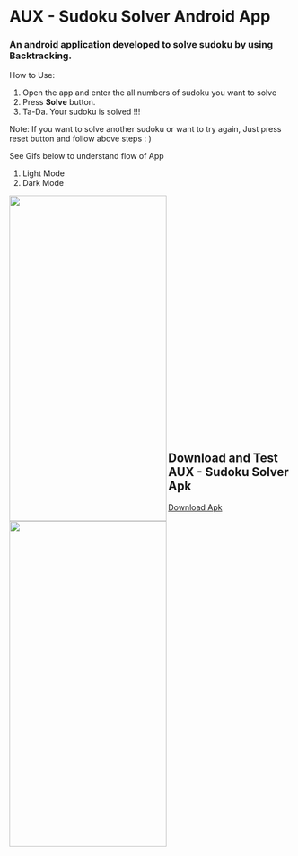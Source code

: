 # AUX - Sudoku Solver Android App
### An android application developed to solve sudoku by using Backtracking.

How to Use:
1. Open the app and enter the all numbers of sudoku you want to solve
2. Press **Solve** button.
3. Ta-Da. Your sudoku is solved !!!

Note: If you want to solve another sudoku or want to try again, Just press reset button and follow above steps : )

See Gifs below to understand flow of App 
1. Light Mode
2. Dark Mode

<img align="left" src="https://github.com/animsh/auxSudokuSolver/blob/master/light.gif" width="280" height="580" />

<img align="left" src="https://github.com/animsh/auxSudokuSolver/blob/master/dark.gif" width="280" height="580" />

<br/>
<br/>
<br/>
<br/>
<br/>
<br/>
<br/>
<br/>
<br/>
<br/>
<br/>
<br/>
<br/>
<br/>
<br/>
<br/>
<br/>
<br/>
<br/>
<br/>
<br/>
<br/>
<br/>
<br/>
<br/>

## Download and Test AUX - Sudoku Solver Apk
<a href="https://drive.google.com/file/d/1YPQNmmDS4m7M0aVXlRdIpRU0ZhlqGEME/view?usp=sharing">Download Apk</a>
